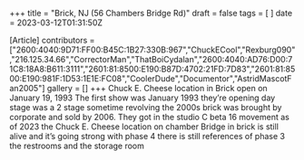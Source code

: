 +++
title = "Brick, NJ (56 Chambers Bridge Rd)"
draft = false
tags = [ ]
date = 2023-03-12T01:31:50Z

[Article]
contributors = ["2600:4040:9D71:FF00:B45C:1B27:330B:967","ChuckECool","Rexburg090","216.125.34.66","CorrectorMan","ThatBoiCydalan","2600:4040:AD76:D00:71C8:18A8:B611:3111","2601:81:8500:E190:B87D:4702:21FD:7D83","2601:81:8500:E190:981F:1D53:1E1E:FC08","CoolerDude","Documentor","AstridMascotFan2005"]
gallery = []
+++
Chuck E. Cheese location in Brick open on January 19, 1993  The first show was January 1993 they’re opening day stage was a 2 stage sometime revolving the 2000s brick was brought by corporate and sold by 2006. They got in the studio C beta 16 movement as of 2023 the Chuck E. Cheese location on chamber Bridge in brick is still alive and it’s going strong with phase 4 there is still references of phase 3 the restrooms and the storage room